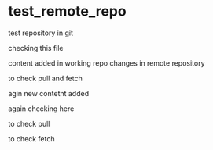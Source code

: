 # test_remote_repo
test repository in git

checking this file

content added in working repo 
 changes in remote repository
 
 to check pull and fetch

 
agin new contetnt added 
 
 again checking here
 
 to check pull
 
 to check fetch
